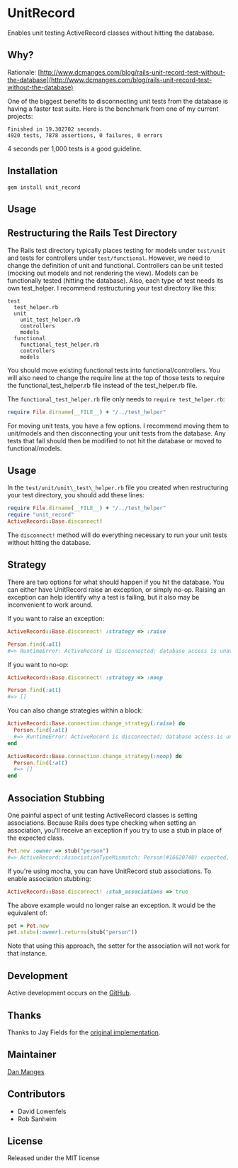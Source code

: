 UnitRecord
==========

Enables unit testing ActiveRecord classes without hitting the database.

Why?
----

Rationale: [http://www.dcmanges.com/blog/rails-unit-record-test-without-the-database](http://www.dcmanges.com/blog/rails-unit-record-test-without-the-database)

One of the biggest benefits to disconnecting unit tests from the database is having a faster test suite.  Here is the benchmark from one of my current projects:

```
Finished in 19.302702 seconds.
4920 tests, 7878 assertions, 0 failures, 0 errors
```

4 seconds per 1,000 tests is a good guideline.

Installation
------------
```
gem install unit_record
```

Usage
-----

Restructuring the Rails Test Directory
--------------------------------------

The Rails test directory typically places testing for models under `test/unit` and tests for controllers under `test/functional`.  However, we need to change the definition of unit and functional.  Controllers can be unit tested (mocking out models and not rendering the view).  Models can be functionally tested (hitting the database).  Also, each type of test needs its own test\_helper.  I recommend restructuring your test directory like this:

```
test
  test_helper.rb
  unit
    unit_test_helper.rb
    controllers
    models
  functional
    functional_test_helper.rb
    controllers
    models
```

You should move existing functional tests into functional/controllers.  You will also need to change the require line at the top of those tests to require the functional\_test\_helper.rb file instead of the test\_helper.rb file.

The `functional_test_helper.rb` file only needs to `require test_helper.rb`:

```ruby
require File.dirname(__FILE__) + "/../test_helper"
```

For moving unit tests, you have a few options.  I recommend moving them to unit/models and then disconnecting your unit tests from the database.  Any tests that fail should then be modified to not hit the database or moved to functional/models.

Usage
-----

In the `test/unit/unit\_test\_helper.rb` file you created when restructuring your test directory, you should add these lines:

```ruby
require File.dirname(__FILE__) + "/../test_helper"
require "unit_record"
ActiveRecord::Base.disconnect!
```

The `disconnect!` method will do everything necessary to run your unit tests without hitting the database.

Strategy
--------

There are two options for what should happen if you hit the database. You can either have UnitRecord raise an exception, or simply no-op. Raising an exception can help identify why a test is failing, but it also may be inconvenient to work around.

If you want to raise an exception:

```ruby
ActiveRecord::Base.disconnect! :strategy => :raise

Person.find(:all)
#=> RuntimeError: ActiveRecord is disconnected; database access is unavailable in unit tests.
```

If you want to no-op:

```ruby
ActiveRecord::Base.disconnect! :strategy => :noop

Person.find(:all)
#=> []
```

You can also change strategies within a block:

```ruby
ActiveRecord::Base.connection.change_strategy(:raise) do
  Person.find(:all)
  #=> RuntimeError: ActiveRecord is disconnected; database access is unavailable in unit tests.
end

ActiveRecord::Base.connection.change_strategy(:noop) do
  Person.find(:all)
  #=> []
end
```

Association Stubbing
--------------------

One painful aspect of unit testing ActiveRecord classes is setting associations. Because Rails does type checking when setting an association, you'll receive an exception if you try to use a stub in place of the expected class.

```ruby
Pet.new :owner => stub("person")
#=> ActiveRecord::AssociationTypeMismatch: Person(#16620740) expected, got Mocha::Mock(#11567340)
```

If you're using mocha, you can have UnitRecord stub associations. To enable association stubbing:

```ruby
ActiveRecord::Base.disconnect! :stub_associations => true
```

The above example would no longer raise an exception. It would be the equivalent of:

```ruby
pet = Pet.new
pet.stubs(:owner).returns(stub("person"))
```

Note that using this approach, the setter for the association will not work for that instance.

Development
-----------

Active development occurs on the [GitHub](http://github.com/dan-manges/unit-record).

Thanks
------
Thanks to Jay Fields for the [original implementation](http://blog.jayfields.com/2007/03/rails-activerecord-unit-testing-part-ii.html).

Maintainer
----------

[Dan Manges](http://www.dcmanges.com)

Contributors
------------

* David Lowenfels
* Rob Sanheim

License
-------
Released under the MIT license
